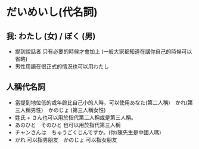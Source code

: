 # だいめいし(代名詞)

## 我: わたし (女) / ぼく (男)
  - 提到說話者 只有必要的時候才會加上 (一般大家都知道在講你自己的時候可以省略)
  - 男性用語在很正式的情況也可以用わたし

## 人稱代名詞
  - 當提到地位低的或年齡比自己小的人時，可以使用あなた(第二人稱)　かれ(第三人稱男性)　かのじょ (第三人稱女性)
  - 姓氏 + さん也可以用於指代第二人稱或是第三人稱。
  - あのひと　そのひと 也可以用於指代第三人稱
  - チャンさんは　ちゅうごくじんですか。(你/陳先生是中國人嗎)
  - かれ 可以指男朋友　かのじょ 可以指女朋友